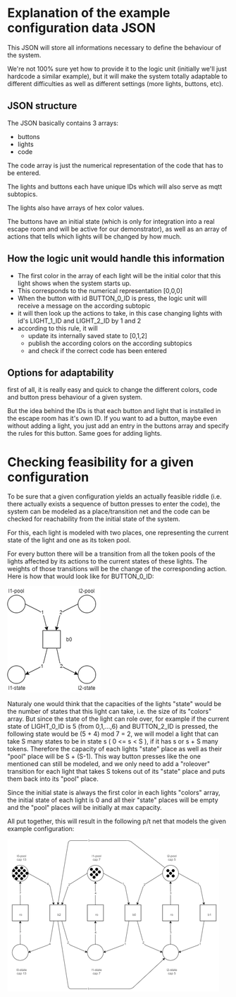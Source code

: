Explanation of the example configuration data JSON
========

This JSON will store all informations necessary to define the behaviour of the system.

We're not 100% sure yet how to provide it to the logic unit (initially we'll just hardcode a similar example),
but it will make the system totally adaptable to different difficulties as well as different settings (more lights, buttons, etc).

JSON structure
---

The JSON basically contains 3 arrays:
 - buttons
 - lights
 - code

The code array is just the numerical representation of the code that has to be entered.

The lights and buttons each have unique IDs which will also serve as mqtt subtopics.

The lights also have arrays of hex color values.

The buttons have an initial state (which is only for integration into a real escape room and will be active for our demonstrator),
as well as an array of actions that tells which lights will be changed by how much.

How the logic unit would handle this information
---

- The first color in the array of each light will be the initial color that this light shows when the system starts up.
- This corresponds to the numerical representation [0,0,0]
- When the button with id BUTTON_0_ID is press, the logic unit will receive a message on the according subtopic
- it will then look up the actions to take, in this case changing lights with id's LIGHT_1_ID and LIGHT_2_ID by 1 and 2
- according to this rule, it will
  - update its internally saved state to [0,1,2]
  - publish the according colors on the according subtopics
  - and check if the correct code has been entered

Options for adaptability
---

first of all, it is really easy and quick to change the different colors, code and button press behaviour of a given system.

But the idea behind the IDs is that each button and light that is installed in the escape room has it's own ID.
If you want to ad a button, maybe even without adding a light, you just add an entry in the buttons array and specify the rules for this button. Same goes for adding lights.

Checking feasibility for a given configuration
===

To be sure that a given configuration yields an actually feasible riddle (i.e. there actually exists a sequence of button presses to enter the code),
the system can be modeled as a place/transition net and the code can be checked for reachability from the initial state of the system.

For this, each light is modeled with two  places, one representing the current state of the light and one as its token pool.

For every button there will be a transition from all the token pools of the lights affected by its actions to the current states of these lights.
The weights of those transitions will be the change of the corresponding action.
Here is how that would look like for BUTTON_0_ID:

![example button 0](images/pt-net-example-b0.png)

Naturaly one would think that the capacities of the lights "state" would be the number of states that this light can take, i.e. the size of its "colors" array.
But since the state of the light can role over, for example if the current state of LIGHT_0_ID is 5 (from 0,1,...,6) and BUTTON_2_ID is pressed,
the following state would be (5 + 4) mod 7 = 2, we will model a light that can take S many states to be in state s ( 0 <= s < S ), if it has s or s + S many tokens.
Therefore the capacity of each lights "state" place as well as their "pool" place will be S + (S-1).
This way button presses like the one mentioned can still be modeled, and we only need to add a "roleover" transition for each light
that takes S tokens out of its "state" place and puts them back into its "pool" place.

Since the initial state is always the first color in each lights "colors" array, the initial state of each light is 0 and all their "state" places will be empty and the "pool" places will be initially at max capacity.

All put together, this will result in the following p/t net that models the given example configuration:

![example config](images/pt-net-entire-example-config.png)

